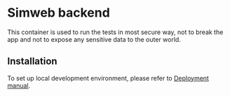 # Simweb backend

This container is used to run the tests in most secure way, not to break the app and not to expose any sensitive data to
the outer world.

## Installation

To set up local development environment, please refer
to [Deployment manual](http://gitlab.private.swag-engineering.io/simweb/deployment#simweb-deployment).
